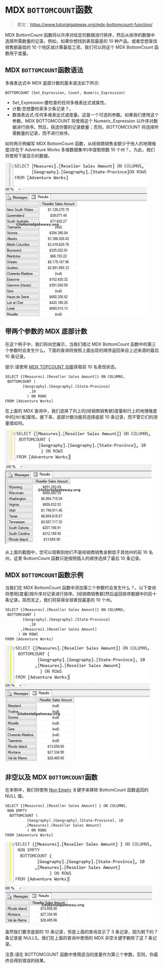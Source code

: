# MDX `BOTTOMCOUNT`函数

> 原文：<https://www.tutorialgateway.org/mdx-bottomcount-function/>

MDX BottomCount 函数将以升序对给定的数据进行排序，然后从排序的数据中选择所需数量的记录。例如，如果你想找到表现最差的 10 种产品。或者您想查找销售额最低的 10 个地区或计算最低工资。我们可以将这个 MDX BottomCount 函数用于度量。

## MDX `BOTTOMCOUNT`函数语法

多维表达式中 MDX 底部计数的基本语法如下所示:

```
BOTTOMCOUNT (Set_Expression, Count, Numeric_Expression)
```

*   Set_Expression:要检查的任何多维表达式或属性。
*   计数:您想要检索多少条记录？。
*   数值表达式:任何多维表达式或度量。这是一个可选的参数。如果我们使用这个参数，MDX BOTTOMCOUNT 将使用这个 Numeric_Expression 以升序对数据进行排序。然后，挑选你要的记录数量；否则，BOTTOMCOUNT 将选择所需数量的记录，而不进行排序。

如何用示例编写 MDX BottomCount 函数，从经销商销售金额少于他人的地理维度(存在于 Adventure Works 多维数据集中)中提取倒数 10 个州？。为此，我们将使用下面显示的数据。

![MDX BOTTOMCOUNT FUNCTION](img/00baeb511ea1b007c3db70fc3a020e36.png)

## 带两个参数的 MDX 底部计数

在这个例子中，我们将向您展示，当我们错过 MDX BottomCount 函数中的第三个参数时会发生什么。下面的查询将按照上面出现的顺序返回来自上述来源的最后 10 条记录。

提示:请使用 [MDX TOPCOUNT 功能](https://www.tutorialgateway.org/mdx-topcount-function/)获取前 10 名表现状态。

```
SELECT {[Measures].[Reseller Sales Amount]} ON COLUMNS,
 BOTTOMCOUNT (
	    [Geography].[Geography].[State-Province] 
           ,10 
      	  ) ON ROWS
FROM [Adventure Works]
```

在上面的 MDX 查询中，我们选择了列上的[经销商销售额]度量和行上的地理维度中的[州/省]属性。接下来，底部计数功能将选择底部 10 条记录，而不管它们的测量值如何。

![MDX BOTTOMCOUNT FUNCTION 1](img/af281e12cc81b6d5b928e756db14a856.png)

从上面的截图中，您可以观察到他们不是经销商销售金额低于其他州的前 10 名州。这里 BottomCount 函数只是按照插入的顺序选择了最后 10 条记录。

## MDX `BOTTOMCOUNT`函数示例

当我们在 MDX BottomCount 函数中添加第三个参数时会发生什么？。以下查询将使用[度量]按升序对记录进行排序。[经销商销售额]然后返回排序数据中的前十条记录。简而言之，我们将获得全球表现最差的 10 个州。

```
SELECT {[Measures].[Reseller Sales Amount]} ON COLUMNS,
 BOTTOMCOUNT (
	    [Geography].[Geography].[State-Province] 
           ,10 
	   ,[Measures].[Reseller Sales Amount]
	  ) ON ROWS
FROM [Adventure Works]
```

![MDX BOTTOMCOUNT FUNCTION 2](img/73f36ac2fe937b4e382efce767da5fcd.png)

## 非空以及 MDX `BOTTOMCOUNT`函数

在本例中，我们将使用 [Non Empty](https://www.tutorialgateway.org/mdx-non-empty/) 关键字来移除 BottomCount 函数返回的 NULL 值。

```
SELECT {[Measures].[Reseller Sales Amount] } ON COLUMNS,
 NON EMPTY
  BOTTOMCOUNT (
	      [Geography].[Geography].[State-Province], 10
	     ,[Measures].[Reseller Sales Amount] 
	      ) ON ROWS
FROM [Adventure Works]
```

![MDX BOTTOMCOUNT FUNCTION 3](img/c8bb5aac78070bac61b76acd0b226109.png)

虽然我们要求底部的 10 条记录，但是上面的查询显示了 3 条记录，因为剩下的 7 条记录是 NULLS。我们在上面的查询中使用的 MDX 非空关键字删除了这 7 条记录。

注意:请在 BOTTOMCOUNT 函数中使用适当的度量作为第三个参数。否则，你最终会得到错误的结果。